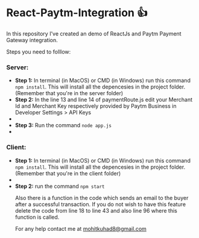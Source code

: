 # React-Paytm-Integration :+1:

In this repository I've created an demo of ReactJs and Paytm Payment Gateway integration.

Steps you need to folllow:

<h3>Server:</h3>
<ul>
  <li><strong>Step 1:</strong> In terminal (in MacOS) or CMD (in Windows) run this command <code>npm install</code>. This will install all the depencesies in the project folder. (Remember that you're in the server folder)
  </li>
  <li><strong>Step 2:</strong> In the line 13 and line 14 of paymentRoute.js edit your Merchant Id and Merchant Key respectively provided by Paytm Business in Developer Settings > API Keys
  <li/>
  <li><strong>Step 3:</strong> Run the command <code>node app.js</code>
  <li/>
</ul>

<h3>Client:</h3>
<ul>
  <li><strong>Step 1:</strong> In terminal (in MacOS) or CMD (in Windows) run this command <code>npm install</code>. This will install all the depencesies in the project folder. (Remember that you're in the client folder)
  <li/>
  <li><strong>Step 2:</strong> run the command <code>npm start</code>
  </li>
 
Also there is a function in the code which sends an email to the buyer after a successful transaction. If you do not wish to have this feature delete the code from line 18 to line 43 and also line 96 where this function is called.
 
For any help contact me at mohitkuhad8@gmail.com
